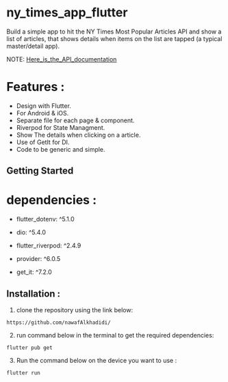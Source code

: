 # ny_times_app_flutter

Build a simple app to hit the NY Times Most Popular Articles API and show a list of articles, that shows details when items on the list are tapped (a typical master/detail app).


NOTE: [Here_is_the_API_documentation](https://developer.nytimes.com/signup)

# Features :

 - Design with Flutter.
 - For Android & iOS.
 - Separate file for each page & component.
 - Riverpod for State Managment.
 - Show The details when clicking on a article.
 - Use of GetIt for DI.
 - Code to be generic and simple.

## Getting Started


# dependencies :

- flutter_dotenv: ^5.1.0

- dio: ^5.4.0

- flutter_riverpod: ^2.4.9

- provider: ^6.0.5

- get_it: ^7.2.0
 
  

## Installation :

1. clone the repository using the link below:
```
https://github.com/nawafAlkhadidi/
```

2. run command below  in the terminal to get the required dependencies:
```
flutter pub get
```

3. Run the command below on the device you want to use :
```
flutter run
```
